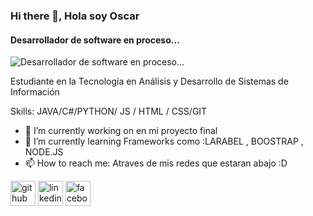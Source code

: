 ### Hi there 👋, Hola soy Oscar
#### Desarrollador de software en proceso...
![Desarrollador de software en proceso...](https://www.dlapiper.com/~/media/images/news/2018/programming_code_technology_computerwebsite_banner_432008923.jpg?h=257&la=es&w=759&hash=38BC28B40211EFCBFAEC1BE3711DCB8BD0500121)

Estudiante en la Tecnología en Análisis y Desarrollo de Sistemas de Información

Skills: JAVA/C#/PYTHON/ JS / HTML / CSS/GIT

- 🔭 I’m currently working on en mi proyecto final 
- 🌱 I’m currently learning Frameworks como :LARABEL , BOOSTRAP , NODE.JS 
- 📫 How to reach me: Atraves de mis redes que estaran abajo :D 


[<img src='https://cdn.jsdelivr.net/npm/simple-icons@3.0.1/icons/github.svg' alt='github' height='40'>](https://github.com//OscarAstudilloReyes)  [<img src='https://cdn.jsdelivr.net/npm/simple-icons@3.0.1/icons/linkedin.svg' alt='linkedin' height='40'>](https://www.linkedin.com/in/oscarastudilloreyes-8873951ab//)  [<img src='https://cdn.jsdelivr.net/npm/simple-icons@3.0.1/icons/facebook.svg' alt='facebook' height='40'>](https://www.facebook.com//oscar.astudillo.1800)  


 


